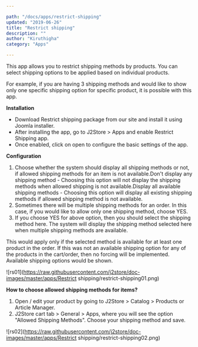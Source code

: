```yaml
---

path: "/docs/apps/restrict-shipping"
updated: "2019-06-26"
title: "Restrict shipping"
description: ""
author: "Kiruthigha"
category: "Apps"

---
```



This app allows you to restrict shipping methods by products. You can select shipping options to be applied based on individual products.

For example, if you are having 3 shipping methods and would like to show only one specific shipping option for specific product, it is possible with this app.

**Installation**

* Download Restrict shipping package from our site and install it using Joomla installer.
* After installing the app, go to J2Store > Apps and enable Restrict Shipping app.
* Once enabled, click on open to configure the basic settings of the app.

**Configuration**

1. Choose whether the system should display all shipping methods or not, if allowed shipping methods for an item is not available.Don't display any shipping method - Choosing this option will not display the shipping methods when allowed shipping is not available.Display all available shipping methods - Choosing this option will display all existing shipping methods if allowed shipping method is not available.
2. Sometimes there will be multiple shipping methods for an order. In this case, if you would like to allow only one shipping method, choose YES.
3. If you choose YES for above option, then you should select the shipping method here. The system will display the shipping method selected here when multiple shipping methods are available.


This would apply only if the selected method is available for at least one product in the order. If this was not an available shipping option for any of the products in the cart/order, then no forcing will be implemented. Available shipping options would be shown.

![rs01](https://raw.githubusercontent.com/j2store/doc-images/master/apps/Restrict shipping/restrict-shipping01.png)

**How to choose allowed shipping methods for items?**

1. Open / edit your product by going to J2Store > Catalog > Products or Article Manager.
2. J2Store cart tab > General > Apps, where you will see the option "Allowed Shipping Methods". Choose your shipping method and save.

![rs02](https://raw.githubusercontent.com/j2store/doc-images/master/apps/Restrict shipping/restrict-shipping02.png)

